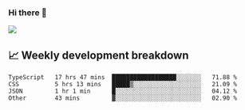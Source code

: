 ### Hi there 👋
<img align="center" src="https://github-readme-stats.vercel.app/api?username=Tumao727&show_icons=true&hide_title=true&theme=dracula" />


## 📈 Weekly development breakdown
<!--START_SECTION:waka-->

```text
TypeScript   17 hrs 47 mins  ██████████████████░░░░░░░   71.88 %
CSS          5 hrs 13 mins   █████▒░░░░░░░░░░░░░░░░░░░   21.09 %
JSON         1 hr 1 min      █░░░░░░░░░░░░░░░░░░░░░░░░   04.12 %
Other        43 mins         ▓░░░░░░░░░░░░░░░░░░░░░░░░   02.90 %
```

<!--END_SECTION:waka-->